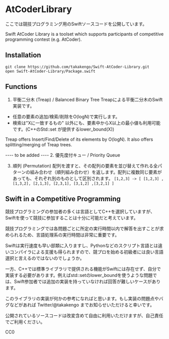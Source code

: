 # AtCoderLibrary
ここでは競技プログラミング用のSwiftソースコードを公開しています。 

Swift AtCoder Library is a toolset which supports participants of competitive programming contest (e.g. AtCoder).  

## Installation 
```
git clone https://github.com/takakengo/Swift-AtCoder-Library.git
open Swift-AtCoder-Library/Package.swift
```

## Functions
1.  平衡二分木 (Treap) / Balanced Binary Tree 
Treapによる平衡二分木のSwift 実装です。
- 任意の要素の追加/検索/削除をO(logN)で実行します。
- 検索は"Xに一致するもの" 以外にも、要素中からX以上の最小値も利用可能です。(C++のStd::set が提供するlower_bound(X))

Treap offers Insert/Find/Delete of its elements by O(logN). It also offers splitting/merging of Treap trees. 

---- to be added  ---- 
2.  優先度付キュー / Priority Queue

3. 順列 (Permutation)
配列を渡すと、その配列の要素を並び替えて作れる全パターンの組み合わせ（順列組み合わせ）を返します。配列に複数同じ要素があっても、それぞれ別のものとして区別されます。
`[1,2,3] -> [ [1,2,3] , [1,3,2], [2,1,3], [2,3,1], [3,1,2] ,[3,2,1] ]`


##  Swift in a Competitive Programming 
競技プログラミングの参加者の多くは言語としてC++を選択していますが、 Swiftを使って競技に参加することは十分に可能だと考えています。

競技プログラミングでは各問題ごとに所定の実行時間以内で解答を出すことが求められるため、言語処理系の実行時間は非常に重要です。

Swiftは実行速度も早い部類に入りますし、Pythonなどのスクリプト言語とは違いコンパイラによる支援も得られますので、競プロを始める初級者には良い言語選択と言えるのではないのでしょうか。

一方、C++では標準ライブラリで提供される機能がSwiftには存在せず、自分で実装する必要があります。例えばstd::setのlower_boundを使うような問題では、Swift参加者では追加の実装を持っていなければ回答が難しいケースがあります。

このライブラリの実装が何かの参考になればと思います。もし実装の問題点やバグなどがあれば Twitter/@takakengo までお知らせいただけると幸いです。

公開されているソースコードは改変含めて自由に利用いただけますが、自己責任でご利用ください。

CC0
  
